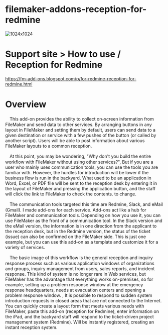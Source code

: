 # filemaker-addons-reception-for-redmine

![1024x1024](https://user-images.githubusercontent.com/8992239/111493396-da1f9a80-8780-11eb-83a4-e0fdf65cde22.png)

# Support site > How to use / Reception for Redmine
https://fm-add-ons.blogspot.com/p/for-redmine-reception-for-redmine.html

# Overview

　This add-on provides the ability to collect on-screen information from FileMaker and send data to other services. By arranging buttons in any layout in FileMaker and setting them by default, users can send data to a given destination or service with a few pushes of the button (or called by another script). Users will be able to post information about various FileMaker layouts to a common reception.

　At this point, you may be wondering, "Why don't you build the entire workflow with FileMaker without using other services?", But if you are a user who mainly uses communication tools, you can use the tools you are familiar with. However, the hurdles for introduction will be lower if the business flow is run in the backyard. What used to be an application in Word, Excel, or PDF file will be sent to the reception desk by entering it in the layout of FileMaker and pressing the application button, and the staff will click the link to FileMaker to check the contents. to change.

　The communication tools targeted this time are Redmine, Slack, and eMail (Gmail). I made add-ons for each service. Add-ons act like a hub for FileMaker and communication tools. Depending on how you use it, you can use FileMaker as the front of a communication tool. In the Slack version and the eMail version, the information is in one direction from the applicant to the reception desk, but in the Redmine version, the status of the ticket (issue) can also be confirmed on the FileMaker side. This is just one example, but you can use this add-on as a template and customize it for a variety of services.

　The basic image of this workflow is the general reception and inquiry response process such as various application windows of organizations and groups, inquiry management from users, sales reports, and incident response. This kind of system is no longer rare in Web services, but FileMaker has the advantage that everything works on-premises, so for example, setting up a problem response window at the emergency response headquarters, needs at evacuation centers and opening a problem response window. , It is possible to respond to sudden system introduction requests in closed areas that are not connected to the Internet. You can quickly create a layout form that meets various needs with FileMaker, paste this add-on (reception for Redmine), enter information on the iPad, and the backyard staff will respond to the ticket-driven project management system (Redmine). Will be instantly registered, creating an instant reception system.

